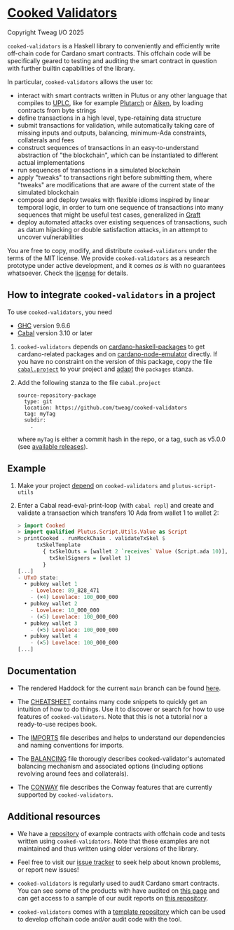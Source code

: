 # [Cooked Validators](https://github.com/tweag/cooked-validators/)

Copyright Tweag I/O 2025

`cooked-validators` is a Haskell library to conveniently and efficiently write
off-chain code for Cardano smart contracts. This offchain code will be
specifically geared to testing and auditing the smart contract in question with
further builtin capabilities of the library.

In particular, `cooked-validators` allows the user to:
- interact with smart contracts written in Plutus or any other language that
  compiles to [UPLC](https://plutonomicon.github.io/plutonomicon/uplc), like for
  example [Plutarch](https://github.com/Plutonomicon/plutarch-plutus) or
  [Aiken](https://aiken-lang.org/), by loading contracts from byte strings
- define transactions in a high level, type-retaining data structure
- submit transactions for validation, while automatically taking care of missing
  inputs and outputs, balancing, minimum-Ada constraints, collaterals and fees
- construct sequences of transactions in an easy-to-understand abstraction of
  "the blockchain", which can be instantiated to different actual
  implementations
- run sequences of transactions in a simulated blockchain
- apply "tweaks" to transactions right before submitting them, where "tweaks"
  are modifications that are aware of the current state of the simulated
  blockchain
- compose and deploy tweaks with flexible idioms inspired by linear temporal
  logic, in order to turn one sequence of transactions into many sequences that
  might be useful test cases, generalized in
  [Graft](https://github.com/tweag/graft)
- deploy automated attacks over existing sequences of transactions, such as
  datum hijacking or double satisfaction attacks, in an attempt to uncover
  vulnerabilities

You are free to copy, modify, and distribute `cooked-validators` under the terms
of the MIT license. We provide `cooked-validators` as a research prototype under
active development, and it comes _as is_ with no guarantees whatsoever. Check
the [license](LICENSE) for details.

## How to integrate `cooked-validators` in a project

To use `cooked-validators`, you need
- [GHC](https://www.haskell.org/ghc/download_ghc_9_6_6.html) version 9.6.6
- [Cabal](https://www.haskell.org/cabal) version 3.10 or later

1. `cooked-validators` depends on
[cardano-haskell-packages](https://github.com/input-output-hk/cardano-haskell-packages)
to get cardano-related packages and on
[cardano-node-emulator](https://github.com/tweag/cardano-node-emulator-forked)
directly. If you have no constraint on the version of this package, copy the
file [`cabal.project`](./cabal.project) to your project and
[adapt](https://cabal.readthedocs.io/en/stable/cabal-project.html#specifying-the-local-packages)
the `packages` stanza.
   
2. Add the following stanza to the file `cabal.project`
   ```cabal.project
   source-repository-package
     type: git
     location: https://github.com/tweag/cooked-validators
     tag: myTag
     subdir:
       .
   ```
   where `myTag` is either a commit hash in the repo, or a tag, such as v5.0.0
   (see [available
   releases](https://github.com/tweag/cooked-validators/releases)).

## Example
   
1. Make your project
   [depend](https://cabal.readthedocs.io/en/stable/getting-started.html#adding-dependencies)
   on `cooked-validators` and `plutus-script-utils`
   
2. Enter a Cabal read-eval-print-loop (with `cabal repl`)
   and create and validate a transaction which transfers 10 Ada
   from wallet 1 to wallet 2:
   ```haskell
   > import Cooked
   > import qualified Plutus.Script.Utils.Value as Script
   > printCooked . runMockChain . validateTxSkel $
         txSkelTemplate
           { txSkelOuts = [wallet 2 `receives` Value (Script.ada 10)],
             txSkelSigners = [wallet 1]
           }
   [...]
   - UTxO state:
     • pubkey wallet 1
       - Lovelace: 89_828_471
       - (×4) Lovelace: 100_000_000
     • pubkey wallet 2
       - Lovelace: 10_000_000
       - (×5) Lovelace: 100_000_000
     • pubkey wallet 3
       - (×5) Lovelace: 100_000_000
     • pubkey wallet 4
       - (×5) Lovelace: 100_000_000
   [...]
   ```

## Documentation

- The rendered Haddock for the current `main` branch can be found
  [here](https://tweag.github.io/cooked-validators/).

- The [CHEATSHEET](doc/CHEATSHEET.md) contains many code snippets to quickly get
  an intuition of how to do things. Use it to discover or search for how to use
  features of `cooked-validators`. Note that this is not a tutorial nor a
  ready-to-use recipes book.

- The [IMPORTS](doc/IMPORTS.md) file describes and helps to understand our
  dependencies and naming conventions for imports.

- The [BALANCING](doc/BALANCING.md) file thorougly describes cooked-validator's
  automated balancing mechanism and associated options (including options
  revolving around fees and collaterals).

- The [CONWAY](doc/CONWAY.md) file describes the Conway features that are
  currently supported by `cooked-validators`.

## Additional resources

- We have a [repository](https://github.com/tweag/cooked-smart-contracts) of
  example contracts with offchain code and tests written using
  `cooked-validators`. Note that these examples are not maintained and thus
  written using older versions of the library.

- Feel free to visit our [issue
  tracker](https://github.com/tweag/cooked-validators/issues) to seek help about
  known problems, or report new issues!

- `cooked-validators` is regularly used to audit Cardano smart contracts. You
  can see some of the products with have audited on [this
  page](https://www.tweag.io/audits/) and can get access to a sample of our
  audit reports on [this
  repository](https://github.com/tweag/tweag-audit-reports).

- `cooked-validators` comes with a [template
  repository](https://github.com/tweag/cooked-template) which can be used to
  develop offchain code and/or audit code with the tool.
